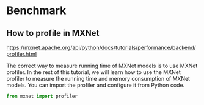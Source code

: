 # Benchmark

## How to profile in MXNet
https://mxnet.apache.org/api/python/docs/tutorials/performance/backend/profiler.html

The correct way to measure running time of MXNet models is to use MXNet profiler. In the rest of this tutorial, we will learn how to use the MXNet profiler to measure the running time and memory consumption of MXNet models. You can import the profiler and configure it from Python code.

```python
from mxnet import profiler
```